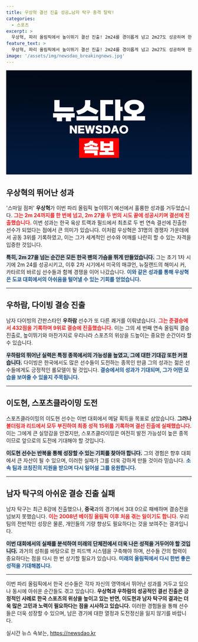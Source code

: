 ```yaml
---
title: 우상혁 결선 진출 성공…남자 탁구 충격 탈락!
categories:
  - 스포츠
excerpt: >
  우상혁, 파리 올림픽에서 높이뛰기 결선 진출! 2m24를 경이롭게 넘고 2m27도 성공하며 한국 육상 역사에 새 장을 여는 순간이 다가옵니다.
feature_text: >
  우상혁, 파리 올림픽에서 높이뛰기 결선 진출! 2m24를 경이롭게 넘고 2m27도 성공하며 한국 육상 역사에 새 장을 여는 순간이 다가옵니다.
image: '/assets/img/newsdao_breakingnews.jpg'
---
```


<p><img src="/assets/img/newsdao_breakingnews.jpg" alt="flaretime 속보" /></p>

<h2 data-ke-size="size26">우상혁의 뛰어난 성과</h2>

<p data-ke-size="size16">'스마일 점퍼' <b>우상혁</b>가 이번 파리 올림픽 높이뛰기 예선에서 훌륭한 성과를 거두었습니다. <b><span style="color: #ee2323;">그는 2m 24까지를 한 번에 넘고, 2m 27을 두 번의 시도 끝에 성공시키며 결선에 진출했습니다.</span></b> 이번 성과는 한국 육상 트랙과 필드에서 최초로 두 번 연속 결선에 진출한 선수가 되었다는 점에서 큰 의미가 있습니다. 이처럼 우상혁은 31명의 경쟁자 가운데에서 공동 3위를 기록하였고, 이는 그가 세계적인 선수와 어깨를 나란히 할 수 있는 자격을 입증한 것입니다.</p>

<p data-ke-size="size16"><b><span style="background-color: #21538527;">특히, 2m 27을 넘는 순간은 모든 한국 팬의 가슴을 뛰게 만들었습니다.</span></b> 그는 초기 1차 시기에 2m 24를 성공시키고, 이후 2차 시기에서 미국의 매큐언, 뉴질랜드의 해미시 커, 카타르의 바르심 선수들과 함께 경쟁을 이어 나갔습니다. <b><span style="color: #1a5490;">이와 같은 성과를 통해 우상혁은 도쿄 대회에서의 아쉬움을 털어낼 수 있는 기회를 얻었습니다.</span></b></p>

<hr>

<h2 data-ke-size="size26">우하람, 다이빙 결승 진출</h2>

<p data-ke-size="size16">남자 다이빙의 간판스타인 <b>우하람</b> 선수가 또 다른 쾌거를 이뤄냈습니다. <b><span style="color: #ee2323;">그는 준결승에서 432점을 기록하며 9위로 결승에 진출했습니다.</span></b> 이는 그의 세 번째 연속 올림픽 결승 진출로, 높이뛰기와 마찬가지로 우리나라 스포츠의 위상을 드높이는 중요한 순간이라 할 수 있습니다.</p>

<p data-ke-size="size16"><b><span style="background-color: #21538527;">우하람의 뛰어난 실력은 특정 종목에서의 가능성을 높였고, 그에 대한 기대감 또한 커졌습니다.</span></b> 다이빙은 한국에서도 많은 선수들이 도전하는 종목인 만큼 그의 성과는 젊은 선수들에게도 긍정적인 롤모델이 될 것입니다. <b><span style="color: #1a5490;">결승에서의 성과가 기대되며, 그가 어떤 모습을 보여줄 수 있을지 주목됩니다.</span></b></p>

<hr>

<h2 data-ke-size="size26">이도현, 스포츠클라이밍 도전</h2>

<p data-ke-size="size16">스포츠클라이밍의 이도현 선수는 이번 대회에서 메달 획득을 목표로 삼았습니다. <b>그러나</b> <b><span style="color: #ee2323;">볼더링과 리드에서 모두 부진하여 최종 성적 15위를 기록하며 결선 진출에 실패했습니다.</span></b> 이는 그에게 큰 실망감을 안겼지만, 스포츠클라이밍은 여전히 발전 가능성이 높은 종목이므로 앞으로의 도전에 기대해야 할 것입니다.</p>

<p data-ke-size="size16"><b><span style="background-color: #21538527;">이도현 선수는 반복을 통해 성장할 수 있는 기회를 찾아야 합니다.</span></b> 그의 경험은 향후 대회에서 큰 자산이 될 수 있으며, 이러한 실패가 그를 더욱 강하게 만들 것이라 믿습니다. <b><span style="color: #1a5490;">소속 팀과 코칭진의 지원을 받으며 다시 일어설 그를 응원합니다.</span></b></p>

<hr>

<h2 data-ke-size="size26">남자 탁구의 아쉬운 결승 진출 실패</h2>

<p data-ke-size="size16">남자 탁구는 최근 8강에 진출했으나, <b>중국</b>과의 경기에서 3대 0으로 패배하며 결승전을 넘보지 못했습니다. <b><span style="color: #ee2323;">이는 2008년 베이징 올림픽 이후 처음 겪는 일이기도 합니다.</span></b> 우리 팀의 전반적인 성장은 물론, 개인들의 기량 향상도 필요하다는 것을 보여주는 결과입니다.</p>

<p data-ke-size="size16"><b><span style="background-color: #21538527;">이번 대회에서의 실패를 분석하여 미래의 단체전에서 더욱 나은 성적을 거두어야 할 것입니다.</span></b> 과거의 성취를 바탕으로 한 피드백 시스템을 구축해야 하며, 선수들 간의 협력이 중요하다는 점을 다시 한 번 상기할 필요가 있습니다. <b><span style="color: #1a5490;">미래의 올림픽에서 다시 한번 좋은 성적을 기대해봅니다.</span></b></p>

<hr>

<p data-ke-size="size16">이번 파리 올림픽에서 한국 선수들은 각자 자신의 영역에서 뛰어난 성과를 거두고 있으나 동시에 아쉬운 순간들도 겪고 있습니다. <b>우상혁과 우하람의 성공적인 결선 진출은 긍정적인 사례로 한국 스포츠의 위상을 높이고 있는 반면, 이도현과 남자 탁구의 결과는 더욱 많은 고민과 노력이 필요하다는 점을 시사하고 있습니다.</b> 이러한 경험들을 통해 선수들은 더욱 성장할 수 있으며, 남은 경기에 대한 열정과 도전정신을 잃지 않기를 바랍니다.</p>
실시간 뉴스 속보는, <a href="https://newsdao.kr" rel="dofollow">https://newsdao.kr</a>


